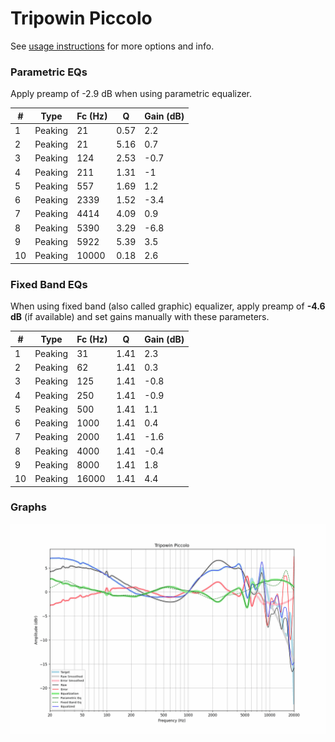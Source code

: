 # Tripowin Piccolo
See [usage instructions](https://github.com/jaakkopasanen/AutoEq#usage) for more options and info.

### Parametric EQs
Apply preamp of -2.9 dB when using parametric equalizer.

|   # | Type    |   Fc (Hz) |    Q |   Gain (dB) |
|-----|---------|-----------|------|-------------|
|   1 | Peaking |        21 | 0.57 |         2.2 |
|   2 | Peaking |        21 | 5.16 |         0.7 |
|   3 | Peaking |       124 | 2.53 |        -0.7 |
|   4 | Peaking |       211 | 1.31 |        -1   |
|   5 | Peaking |       557 | 1.69 |         1.2 |
|   6 | Peaking |      2339 | 1.52 |        -3.4 |
|   7 | Peaking |      4414 | 4.09 |         0.9 |
|   8 | Peaking |      5390 | 3.29 |        -6.8 |
|   9 | Peaking |      5922 | 5.39 |         3.5 |
|  10 | Peaking |     10000 | 0.18 |         2.6 |

### Fixed Band EQs
When using fixed band (also called graphic) equalizer, apply preamp of **-4.6 dB** (if available) and set gains manually with these parameters.

|   # | Type    |   Fc (Hz) |    Q |   Gain (dB) |
|-----|---------|-----------|------|-------------|
|   1 | Peaking |        31 | 1.41 |         2.3 |
|   2 | Peaking |        62 | 1.41 |         0.3 |
|   3 | Peaking |       125 | 1.41 |        -0.8 |
|   4 | Peaking |       250 | 1.41 |        -0.9 |
|   5 | Peaking |       500 | 1.41 |         1.1 |
|   6 | Peaking |      1000 | 1.41 |         0.4 |
|   7 | Peaking |      2000 | 1.41 |        -1.6 |
|   8 | Peaking |      4000 | 1.41 |        -0.4 |
|   9 | Peaking |      8000 | 1.41 |         1.8 |
|  10 | Peaking |     16000 | 1.41 |         4.4 |

### Graphs
![](./Tripowin%20Piccolo.png)
